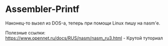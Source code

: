 # Assembler-Printf

Наконец-то вызел из DOS-а, теперь при помощи Linux пишу на nasm'е.

Полезные ссылки: <br>
https://www.opennet.ru/docs/RUS/nasm/nasm_ru3.html - Крутой туториал <br>
